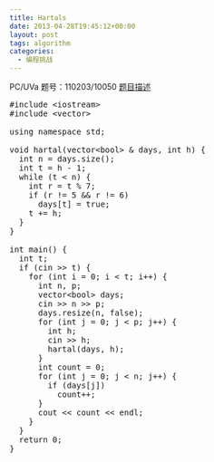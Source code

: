 ```yaml
---
title: Hartals
date: 2013-04-28T19:45:12+00:00
layout: post
tags: algorithm
categories:
  - 编程挑战
---
```

PC/UVa 题号：110203/10050 <a href="http://uva.onlinejudge.org/index.php?option=com_onlinejudge&Itemid=8&category=30&page=show_problem&problem=991" target="_blank">题目描述</a><!--more-->

<pre class="brush: cpp; title: ; notranslate" title="">#include &lt;iostream&gt;
#include &lt;vector&gt;

using namespace std;

void hartal(vector&lt;bool&gt; & days, int h) {
  int n = days.size();
  int t = h - 1;
  while (t &lt; n) {
    int r = t % 7;
    if (r != 5 && r != 6)
      days[t] = true;
    t += h;
  }
}

int main() {
  int t;
  if (cin &gt;&gt; t) {
    for (int i = 0; i &lt; t; i++) {
      int n, p;
      vector&lt;bool&gt; days;
      cin &gt;&gt; n &gt;&gt; p;
      days.resize(n, false);
      for (int j = 0; j &lt; p; j++) {
        int h;
        cin &gt;&gt; h;
        hartal(days, h);
      }
      int count = 0;
      for (int j = 0; j &lt; n; j++) {
        if (days[j])
          count++;
      }
      cout &lt;&lt; count &lt;&lt; endl;
    }
  }
  return 0;
}
</pre>

<div class="addtoany_share_save_container addtoany_content_bottom">
  <div class="a2a_kit a2a_kit_size_32 addtoany_list a2a_target" id="wpa2a_8">
    <a class="a2a_button_facebook" href="http://www.addtoany.com/add_to/facebook?linkurl=http%3A%2F%2Fkuangtong.me%2F2013%2F04%2F28%2Fhartals%2F&linkname=Hartals" title="Facebook" rel="nofollow" target="_blank"></a><a class="a2a_button_twitter" href="http://www.addtoany.com/add_to/twitter?linkurl=http%3A%2F%2Fkuangtong.me%2F2013%2F04%2F28%2Fhartals%2F&linkname=Hartals" title="Twitter" rel="nofollow" target="_blank"></a><a class="a2a_button_google_plus" href="http://www.addtoany.com/add_to/google_plus?linkurl=http%3A%2F%2Fkuangtong.me%2F2013%2F04%2F28%2Fhartals%2F&linkname=Hartals" title="Google+" rel="nofollow" target="_blank"></a><a class="a2a_button_sina_weibo" href="http://www.addtoany.com/add_to/sina_weibo?linkurl=http%3A%2F%2Fkuangtong.me%2F2013%2F04%2F28%2Fhartals%2F&linkname=Hartals" title="Sina Weibo" rel="nofollow" target="_blank"></a><a class="a2a_dd addtoany_share_save" href="https://www.addtoany.com/share_save"></a>
  </div>
</div>